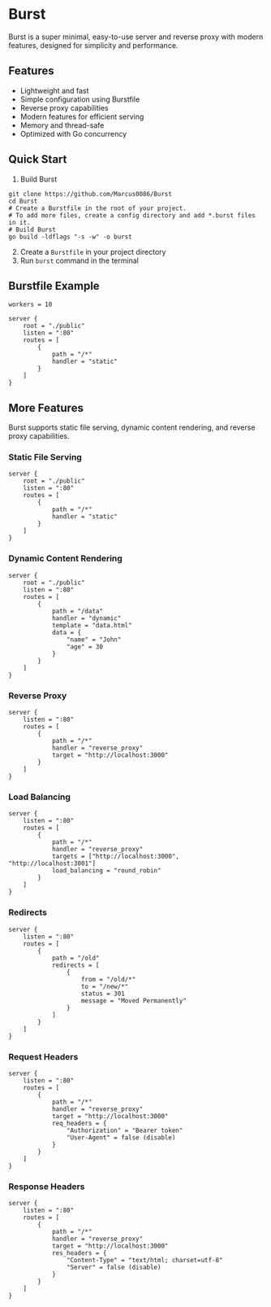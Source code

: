 # Burst

Burst is a super minimal, easy-to-use server and reverse proxy with modern features, designed for simplicity and performance.

## Features

- Lightweight and fast
- Simple configuration using Burstfile
- Reverse proxy capabilities
- Modern features for efficient serving
- Memory and thread-safe
- Optimized with Go concurrency

## Quick Start

1. Build Burst

```
git clone https://github.com/Marcus0086/Burst
cd Burst
# Create a Burstfile in the root of your project.
# To add more files, create a config directory and add *.burst files in it.
# Build Burst
go build -ldflags "-s -w" -o burst
```

2. Create a `Burstfile` in your project directory
3. Run `burst` command in the terminal

## Burstfile Example

```
workers = 10    

server {
    root = "./public"
    listen = ":80"
    routes = [
        {
            path = "/*"
            handler = "static"
        }
    ]
}
```

## More Features

Burst supports static file serving, dynamic content rendering, and reverse proxy capabilities.

### Static File Serving

```
server {
    root = "./public"
    listen = ":80"
    routes = [
        {
            path = "/*"
            handler = "static"
        }
    ]
}
```

### Dynamic Content Rendering

```
server {
    root = "./public"
    listen = ":80"
    routes = [
        {
            path = "/data"
            handler = "dynamic"
            template = "data.html"
            data = {
                "name" = "John"
                "age" = 30
            }
        }
    ]
}
```

### Reverse Proxy

```
server {
    listen = ":80"
    routes = [
        {
            path = "/*"
            handler = "reverse_proxy"
            target = "http://localhost:3000"
        }
    ]
}
```

### Load Balancing

```
server {
    listen = ":80"
    routes = [
        {
            path = "/*"
            handler = "reverse_proxy"
            targets = ["http://localhost:3000", "http://localhost:3001"]
            load_balancing = "round_robin"
        }
    ]
}
```

### Redirects

```
server {
    listen = ":80"
    routes = [
        {
            path = "/old"
            redirects = [
                {
                    from = "/old/*"
                    to = "/new/*"
                    status = 301
                    message = "Moved Permanently"
                }
            ]   
        }
    ]
}
```

### Request Headers

```
server {
    listen = ":80"
    routes = [
        {
            path = "/*"
            handler = "reverse_proxy"
            target = "http://localhost:3000"
            req_headers = {
                "Authorization" = "Bearer token"
                "User-Agent" = false (disable)
            }
        }
    ]
}
```

### Response Headers

```
server {
    listen = ":80"
    routes = [
        {
            path = "/*"
            handler = "reverse_proxy"
            target = "http://localhost:3000"
            res_headers = {
                "Content-Type" = "text/html; charset=utf-8"
                "Server" = false (disable)
            }
        }
    ]
}
```

